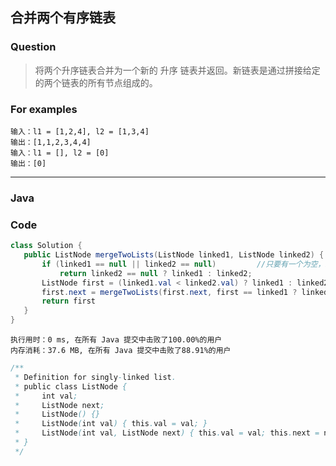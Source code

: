 ## 合并两个有序链表
### Question
> 将两个升序链表合并为一个新的 升序 链表并返回。新链表是通过拼接给定的两个链表的所有节点组成的。
### For examples
```
输入：l1 = [1,2,4], l2 = [1,3,4]
输出：[1,1,2,3,4,4]
输入：l1 = [], l2 = [0]
输出：[0]
```

***
### Java

 ### Code
 ```java
class Solution {
    public ListNode mergeTwoLists(ListNode linked1, ListNode linked2) {
        if (linked1 == null || linked2 == null)         //只要有一个为空，就返回另一个
            return linked2 == null ? linked1 : linked2;
        ListNode first = (linked1.val < linked2.val) ? linked1 : linked2;
        first.next = mergeTwoLists(first.next, first == linked1 ? linked2:linked1 );
        return first
    }
}
```

```
执行用时：0 ms, 在所有 Java 提交中击败了100.00%的用户
内存消耗：37.6 MB, 在所有 Java 提交中击败了88.91%的用户
```

```java
/**
 * Definition for singly-linked list.
 * public class ListNode {
 *     int val;
 *     ListNode next;
 *     ListNode() {}
 *     ListNode(int val) { this.val = val; }
 *     ListNode(int val, ListNode next) { this.val = val; this.next = next; }
 * }
 */
 ```
